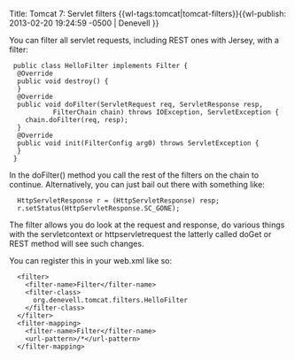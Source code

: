 Title: Tomcat 7: Servlet filters
{{wl-tags:tomcat|tomcat-filters}}{{wl-publish: 2013-02-20 19:24:59 -0500 | Denevell }}

You can filter all servlet requests, including REST ones with Jersey, with a filter:

     public class HelloFilter implements Filter {
      @Override
      public void destroy() {
      }
      @Override
      public void doFilter(ServletRequest req, ServletResponse resp, 
               FilterChain chain) throws IOException, ServletException {
        chain.doFilter(req, resp);
      }
      @Override
      public void init(FilterConfig arg0) throws ServletException {
      }
     }

In the doFilter() method you call the rest of the filters on the chain to continue. Alternatively, you can just bail out there with something like:

      HttpServletResponse r = (HttpServletResponse) resp;
      r.setStatus(HttpServletResponse.SC_GONE);

The filter allows you do look at the request and response, do various things with the servletcontext or httpservletrequest the latterly called doGet or REST method will see such changes.

You can register this in your web.xml like so:

      <filter>
        <filter-name>Filter</filter-name>
        <filter-class>
          org.denevell.tomcat.filters.HelloFilter
        </filter-class>
      </filter>
      <filter-mapping>
        <filter-name>Filter</filter-name>
        <url-pattern>/*</url-pattern>
      </filter-mapping>
